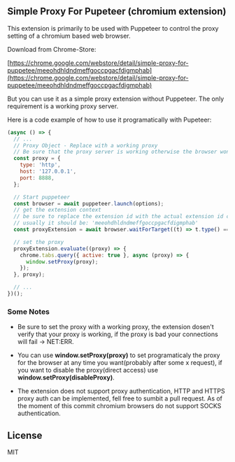 ## Simple Proxy For Pupeteer (chromium extension)

This extension is primarily to be used with Puppeteer to control the proxy setting of a chromium based web browser.

Download from Chrome-Store:

[https://chrome.google.com/webstore/detail/simple-proxy-for-puppetee/meeohdhldndmeffgoccpgacfdigmphab](https://chrome.google.com/webstore/detail/simple-proxy-for-puppetee/meeohdhldndmeffgoccpgacfdigmphab)

But you can use it as a simple proxy extension without Puppeteer. The only requirement is a working proxy server.

Here is a code example of how to use it programatically with Pupeteer:

```javascript
(async () => {
  // ...
  // Proxy Object - Replace with a working proxy
  // Be sure that the proxy server is working otherwise the browser won't be able to access the internet
  const proxy = {
    type: 'http',
    host: '127.0.0.1',
    port: 8888,
  };

  // Start puppeteer
  const browser = await puppeteer.launch(options);
  // get the extension context
  // be sure to replace the extension id with the actual extension id check the extension id in the extension manager
  // usually it should be: 'meeohdhldndmeffgoccpgacfdigmphab'
  const proxyExtension = await browser.waitForTarget((t) => t.type() === 'background_page' && t.url().includes('meeohdhldndmeffgoccpgacfdigmphab'));

  // set the proxy
  proxyExtension.evaluate((proxy) => {
    chrome.tabs.query({ active: true }, async (proxy) => {
      window.setProxy(proxy);
    });
  }, proxy);

  // ...
})();
```

### Some Notes

- Be sure to set the proxy with a working proxy, the extension dosen't verify that your proxy is working, if the proxy is bad your connections will fail -> NET:ERR.

- You can use **window.setProxy(proxy)** to set programaticaly the proxy for the browser at any time you want(probably after some x request), if you want to disable the proxy(direct access) use **window.setProxy(disableProxy)**.

- The extension does not support proxy authentication, HTTP and HTTPS proxy auth can be implemented, fell free to sumbit a pull request. As of the moment of this commit chromium browsers do not support SOCKS authentication.

## License

MIT
